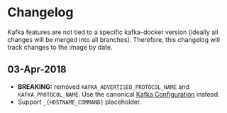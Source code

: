 Changelog
=========

Kafka features are not tied to a specific kafka-docker version (ideally all changes will be merged into all branches). Therefore, this changelog will track changes to the image by date.

03-Apr-2018
-----------

-	**BREAKING:** removed `KAFKA_ADVERTISED_PROTOCOL_NAME` and `KAFKA_PROTOCOL_NAME`. Use the canonical [Kafka Configuration](http://kafka.apache.org/documentation.html#brokerconfigs) instead.
-	Support `_{HOSTNAME_COMMAND}` placeholder.
